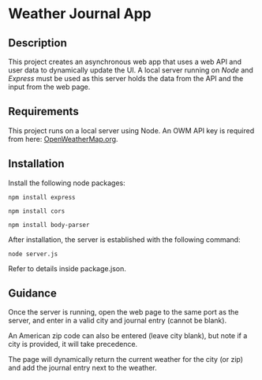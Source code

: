 # Weather Journal App

## Description
This project creates an asynchronous web app that uses a web API and user data to dynamically update the UI.  A local server running on *Node* and *Express* must be used as this server holds the data from the API and the input from the web page.

## Requirements
This project runs on a local server using Node.  An OWM API key is required from here: [OpenWeatherMap.org](https://openweathermap.org/).

## Installation
Install the following node packages:

```
npm install express
```
```
npm install cors
```
```
npm install body-parser
```
After installation, the server is established with the following command:

```
node server.js
```

Refer to details inside package.json.

## Guidance
Once the server is running, open the web page to the same port as the server, and enter in a valid city and journal entry (cannot be blank).

An American zip code can also be entered (leave city blank), but note if a city is provided, it will take precedence.

The page will dynamically return the current weather for the city (or zip) and add the journal entry next to the weather.